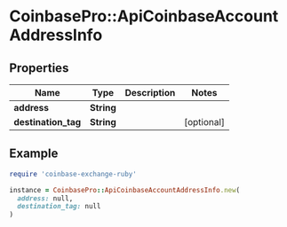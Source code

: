# CoinbasePro::ApiCoinbaseAccountAddressInfo

## Properties

| Name | Type | Description | Notes |
| ---- | ---- | ----------- | ----- |
| **address** | **String** |  |  |
| **destination_tag** | **String** |  | [optional] |

## Example

```ruby
require 'coinbase-exchange-ruby'

instance = CoinbasePro::ApiCoinbaseAccountAddressInfo.new(
  address: null,
  destination_tag: null
)
```

